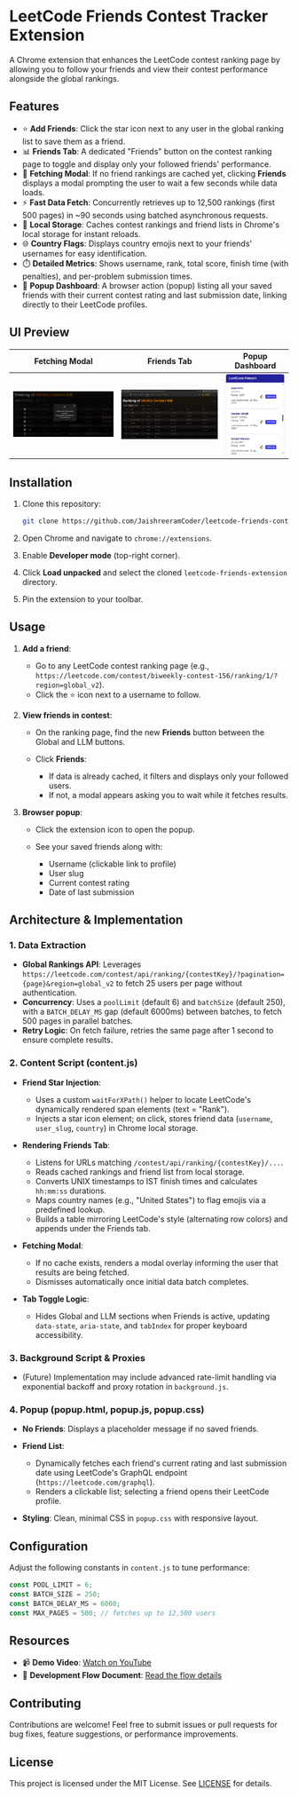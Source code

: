 # LeetCode Friends Contest Tracker Extension

A Chrome extension that enhances the LeetCode contest ranking page by allowing you to follow your friends and view their contest performance alongside the global rankings.

## Features

* ⭐ **Add Friends**: Click the star icon next to any user in the global ranking list to save them as a friend.
* 📊 **Friends Tab**: A dedicated "Friends" button on the contest ranking page to toggle and display only your followed friends' performance.
* 💬 **Fetching Modal**: If no friend rankings are cached yet, clicking **Friends** displays a modal prompting the user to wait a few seconds while data loads.
* ⚡ **Fast Data Fetch**: Concurrently retrieves up to 12,500 rankings (first 500 pages) in \~90 seconds using batched asynchronous requests.
* 💾 **Local Storage**: Caches contest rankings and friend lists in Chrome's local storage for instant reloads.
* 🌐 **Country Flags**: Displays country emojis next to your friends' usernames for easy identification.
* ⏱️ **Detailed Metrics**: Shows username, rank, total score, finish time (with penalties), and per-problem submission times.
* 📢 **Popup Dashboard**: A browser action (popup) listing all your saved friends with their current contest rating and last submission date, linking directly to their LeetCode profiles.

## UI Preview

| Fetching Modal                                      | Friends Tab                                      | Popup Dashboard                     |
| --------------------------------------------------- | ------------------------------------------------ | ----------------------------------- |
| ![Fetching Results](ui-images/fetching_results.png) | ![Friends Rankings](ui-images/friends_ranks.png) | ![Popup](ui-images/popup_image.png) |

## Installation

1. Clone this repository:

   ```bash
   git clone https://github.com/JaishreeramCoder/leetcode-friends-contest-tracker.git
   ```
2. Open Chrome and navigate to `chrome://extensions`.
3. Enable **Developer mode** (top-right corner).
4. Click **Load unpacked** and select the cloned `leetcode-friends-extension` directory.
5. Pin the extension to your toolbar.

## Usage

1. **Add a friend**:

   * Go to any LeetCode contest ranking page (e.g., `https://leetcode.com/contest/biweekly-contest-156/ranking/1/?region=global_v2`).
   * Click the ⭐ icon next to a username to follow.
2. **View friends in contest**:

   * On the ranking page, find the new **Friends** button between the Global and LLM buttons.
   * Click **Friends**:

     * If data is already cached, it filters and displays only your followed users.
     * If not, a modal appears asking you to wait while it fetches results.
3. **Browser popup**:

   * Click the extension icon to open the popup.
   * See your saved friends along with:

     * Username (clickable link to profile)
     * User slug
     * Current contest rating
     * Date of last submission

## Architecture & Implementation

### 1. Data Extraction

* **Global Rankings API**: Leverages `https://leetcode.com/contest/api/ranking/{contestKey}/?pagination={page}&region=global_v2` to fetch 25 users per page without authentication.
* **Concurrency**: Uses a `poolLimit` (default 6) and `batchSize` (default 250), with a `BATCH_DELAY_MS` gap (default 6000ms) between batches, to fetch 500 pages in parallel batches.
* **Retry Logic**: On fetch failure, retries the same page after 1 second to ensure complete results.

### 2. Content Script (content.js)

* **Friend Star Injection**:

  * Uses a custom `waitForXPath()` helper to locate LeetCode's dynamically rendered span elements (text = "Rank").
  * Injects a star icon element; on click, stores friend data (`username`, `user_slug`, `country`) in Chrome local storage.
* **Rendering Friends Tab**:

  * Listens for URLs matching `/contest/api/ranking/{contestKey}/...`.
  * Reads cached rankings and friend list from local storage.
  * Converts UNIX timestamps to IST finish times and calculates `hh:mm:ss` durations.
  * Maps country names (e.g., "United States") to flag emojis via a predefined lookup.
  * Builds a table mirroring LeetCode's style (alternating row colors) and appends under the Friends tab.
* **Fetching Modal**:

  * If no cache exists, renders a modal overlay informing the user that results are being fetched.
  * Dismisses automatically once initial data batch completes.
* **Tab Toggle Logic**:

  * Hides Global and LLM sections when Friends is active, updating `data-state`, `aria-state`, and `tabIndex` for proper keyboard accessibility.

### 3. Background Script & Proxies

* (Future) Implementation may include advanced rate-limit handling via exponential backoff and proxy rotation in `background.js`.

### 4. Popup (popup.html, popup.js, popup.css)

* **No Friends**: Displays a placeholder message if no saved friends.
* **Friend List**:

  * Dynamically fetches each friend's current rating and last submission date using LeetCode's GraphQL endpoint (`https://leetcode.com/graphql`).
  * Renders a clickable list; selecting a friend opens their LeetCode profile.
* **Styling**: Clean, minimal CSS in `popup.css` with responsive layout.

## Configuration

Adjust the following constants in `content.js` to tune performance:

```js
const POOL_LIMIT = 6;
const BATCH_SIZE = 250;
const BATCH_DELAY_MS = 6000;
const MAX_PAGES = 500; // fetches up to 12,500 users
```

## Resources

* 📹 **Demo Video**: [Watch on YouTube](https://youtu.be/wUPa8KRKiaY?si=Jw9PafIj-Qd4HQZD)
* 📄 **Development Flow Document**: [Read the flow details](https://docs.google.com/document/d/1JiM4skOP-ovE9L6edUGRO_fWKWqp2wixcn3hw18gxWU/edit?tab=t.0)

## Contributing

Contributions are welcome! Feel free to submit issues or pull requests for bug fixes, feature suggestions, or performance improvements.

## License

This project is licensed under the MIT License. See [LICENSE](LICENSE) for details.
